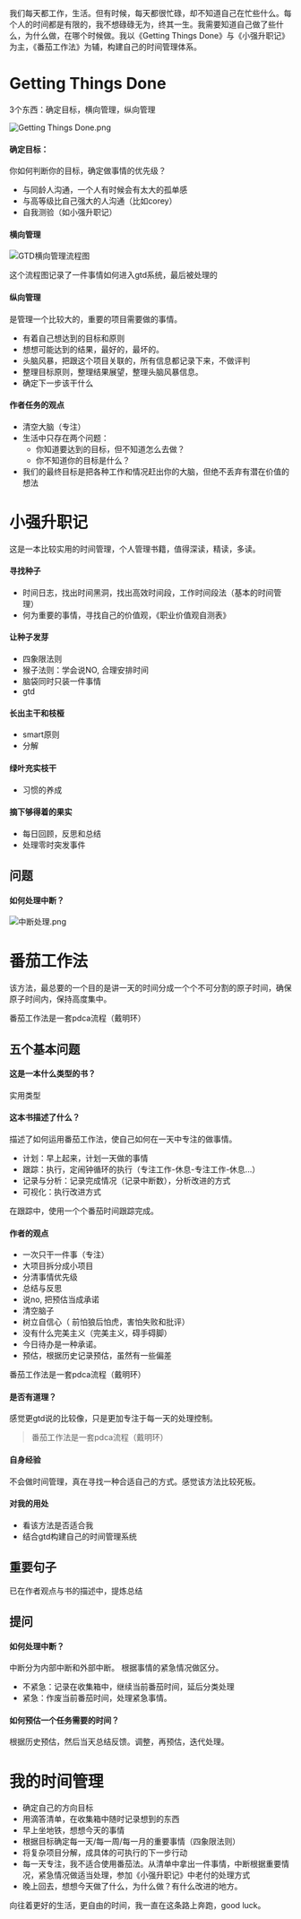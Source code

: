 我们每天都工作，生活。但有时候，每天都很忙碌，却不知道自己在忙些什么。每个人的时间都是有限的，我不想碌碌无为，终其一生。我需要知道自己做了些什么，为什么做，在哪个时候做。我以《Getting Things Done》与《小强升职记》为主，《番茄工作法》为辅，构建自己的时间管理体系。

# Getting Things Done
3个东西：确定目标，横向管理，纵向管理

![Getting Things Done.png](./../image/read/如何管理自己的时间/gtd.png)

#### 确定目标：
你如何判断你的目标，确定做事情的优先级？
- 与同龄人沟通，一个人有时候会有太大的孤单感
- 与高等级比自己强大的人沟通（比如corey）
- 自我测验（如小强升职记）

#### 横向管理

![GTD横向管理流程图](./../image/read/如何管理自己的时间/gtd_flow.png)

这个流程图记录了一件事情如何进入gtd系统，最后被处理的

#### 纵向管理
是管理一个比较大的，重要的项目需要做的事情。
- 有着自己想达到的目标和原则
- 想想可能达到的结果，最好的，最坏的。
- 头脑风暴，把跟这个项目关联的，所有信息都记录下来，不做评判
- 整理目标原则，整理结果展望，整理头脑风暴信息。
- 确定下一步该干什么

#### 作者任务的观点
- 清空大脑（专注）
- 生活中只存在两个问题：
  + 你知道要达到的目标，但不知道怎么去做？
  + 你不知道你的目标是什么？
- 我们的最终目标是把各种工作和情况赶出你的大脑，但绝不丢弃有潜在价值的想法

# 小强升职记
这是一本比较实用的时间管理，个人管理书籍，值得深读，精读，多读。

#### 寻找种子
- 时间日志，找出时间黑洞，找出高效时间段，工作时间段法（基本的时间管理）
- 何为重要的事情，寻找自己的价值观，《职业价值观自测表》

#### 让种子发芽
- 四象限法则
- 猴子法则：学会说NO, 合理安排时间
- 脑袋同时只装一件事情
- gtd

#### 长出主干和枝桠
- smart原则
- 分解

#### 绿叶充实枝干
- 习惯的养成

#### 摘下够得着的果实
- 每日回顾，反思和总结
- 处理零时突发事件

## 问题
#### 如何处理中断？
![中断处理.png](./../image/read/如何管理自己的时间/interrupt_deal.png)


# 番茄工作法
该方法，最总要的一个目的是讲一天的时间分成一个个不可分割的原子时间，确保原子时间内，保持高度集中。

番茄工作法是一套pdca流程（戴明环）

## 五个基本问题

#### 这是一本什么类型的书？
实用类型

#### 这本书描述了什么？
描述了如何运用番茄工作法，使自己如何在一天中专注的做事情。
- 计划：早上起来，计划一天做的事情
- 跟踪：执行，定闹钟循环的执行（专注工作-休息-专注工作-休息...）
- 记录与分析：记录完成情况（记录中断数），分析改进的方式
- 可视化：执行改进方式

在跟踪中，使用一个个番茄时间跟踪完成。

#### 作者的观点
- 一次只干一件事（专注）
- 大项目拆分成小项目 
- 分清事情优先级
- 总结与反思
- 说no, 把预估当成承诺
- 清空脑子
- 树立自信心（ 前怕狼后怕虎，害怕失败和批评）
- 没有什么完美主义（完美主义，碍手碍脚）
- 今日待办是一种承诺。
- 预估，根据历史记录预估，虽然有一些偏差

番茄工作法是一套pdca流程（戴明环）

#### 是否有道理？
感觉更gtd说的比较像，只是更加专注于每一天的处理控制。
> 番茄工作法是一套pdca流程（戴明环）

#### 自身经验
不会做时间管理，真在寻找一种合适自己的方式。感觉该方法比较死板。

#### 对我的用处
- 看该方法是否适合我
- 结合gtd构建自己的时间管理系统


## 重要句子
已在作者观点与书的描述中，提炼总结

## 提问

#### 如何处理中断？
中断分为内部中断和外部中断。
根据事情的紧急情况做区分。
- 不紧急：记录在收集箱中，继续当前番茄时间，延后分类处理
- 紧急：作废当前番茄时间，处理紧急事情。

#### 如何预估一个任务需要的时间？
根据历史预估，然后当天总结反馈。调整，再预估，迭代处理。

# 我的时间管理
- 确定自己的方向目标
- 用滴答清单，在收集箱中随时记录想到的东西
- 早上坐地铁，想想今天的事情
- 根据目标确定每一天/每一周/每一月的重要事情（四象限法则）
- 将复杂项目分解，成具体的可执行的下一步行动
- 每一天专注，我不适合使用番茄法。从清单中拿出一件事情，中断根据重要情况，紧急情况做适当处理，参加《小强升职记》中老付的处理方式
- 晚上回去，想想今天做了什么，为什么做？有什么改进的地方。

向往着更好的生活，更自由的时间，我一直在这条路上奔跑，good luck。